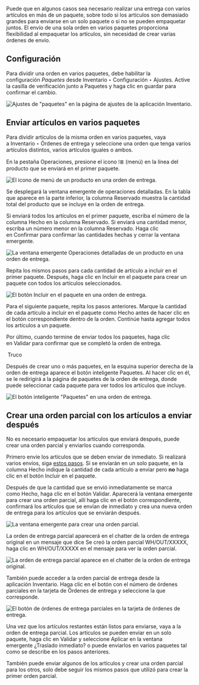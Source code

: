 Puede que en algunos casos sea necesario realizar una entrega con varios artículos en más de un paquete, sobre todo si los artículos son demasiado grandes para enviarse en un solo paquete o si no se pueden empaquetar juntos. El envío de una sola orden en varios paquetes proporciona flexibilidad al empaquetar los artículos, sin necesidad de crear varias órdenes de envío.

## Configuración[](https://www.odoo.com/documentation/17.0/es/applications/inventory_and_mrp/inventory/shipping_receiving/advanced_operations_shipping/multipack.html#configuration "Enlazar permanentemente con este título")

Para dividir una orden en varios paquetes, debe habilitar la configuración _Paquetes_ desde Inventario ‣ Configuración ‣ Ajustes. Active la casilla de verificación junto a Paquetes y haga clic en guardar para confirmar el cambio.

![Ajustes de "paquetes" en la página de ajustes de la aplicación Inventario.](https://www.odoo.com/documentation/17.0/es/_images/packages-setting.png)

## Enviar artículos en varios paquetes[](https://www.odoo.com/documentation/17.0/es/applications/inventory_and_mrp/inventory/shipping_receiving/advanced_operations_shipping/multipack.html#ship-items-in-multiple-packages "Enlazar permanentemente con este título")

Para dividir artículos de la misma orden en varios paquetes, vaya a Inventario ‣ Órdenes de entrega y seleccione una orden que tenga varios artículos distintos, varios artículos iguales o ambos.

En la pestaña Operaciones, presione el icono ⁞≣ (menú) en la línea del producto que se enviará en el primer paquete.

![El icono de menú de un producto en una orden de entrega.](https://www.odoo.com/documentation/17.0/es/_images/product-menu-icon.png)

Se desplegará la ventana emergente de operaciones detalladas. En la tabla que aparece en la parte inferior, la columna Reservado muestra la cantidad total del producto que se incluye en la orden de entrega.

Si enviará todos los artículos en el primer paquete, escriba el número de la columna Hecho en la columna Reservado. Si enviará una cantidad menor, escriba un número menor en la columna Reservado. Haga clic en Confirmar para confirmar las cantidades hechas y cerrar la ventana emergente.

![La ventana emergente Operaciones detalladas de un producto en una orden de entrega.](https://www.odoo.com/documentation/17.0/es/_images/detailed-operations1.png)

Repita los mismos pasos para cada cantidad de artículo a incluir en el primer paquete. Después, haga clic en Incluir en el paquete para crear un paquete con todos los artículos seleccionados.

![El botón Incluir en el paquete en una orden de entrega.](https://www.odoo.com/documentation/17.0/es/_images/put-in-pack1.png)

Para el siguiente paquete, repita los pasos anteriores. Marque la cantidad de cada artículo a incluir en el paquete como Hecho antes de hacer clic en el botón correspondiente dentro de la orden. Continúe hasta agregar todos los artículos a un paquete.

Por último, cuando termine de enviar todos los paquetes, haga clic en Validar para confirmar que se completó la orden de entrega.

 Truco

Después de crear uno o más paquetes, en la esquina superior derecha de la orden de entrega aparece el botón inteligente Paquetes. Al hacer clic en él, se le redirigirá a la página de paquetes de la orden de entrega, donde puede seleccionar cada paquete para ver todos los artículos que incluye.

![El botón inteligente "Paquetes" en una orden de entrega.](https://www.odoo.com/documentation/17.0/es/_images/packages-smart-button.png)

## Crear una orden parcial con los artículos a enviar después[](https://www.odoo.com/documentation/17.0/es/applications/inventory_and_mrp/inventory/shipping_receiving/advanced_operations_shipping/multipack.html#create-a-backorder-for-items-to-be-shipped-later "Enlazar permanentemente con este título")

No es necesario empaquetar los artículos que enviará después, puede crear una orden parcial y enviarlos cuando corresponda.

Primero envíe los artículos que se deben enviar de inmediato. Si realizará varios envíos, siga [estos pasos](https://www.odoo.com/documentation/17.0/es/applications/inventory_and_mrp/inventory/shipping_receiving/advanced_operations_shipping/multipack.html#inventory-shipping-multiple-packages). Si se enviarán en un solo paquete, en la columna Hecho indique la cantidad de cada artículo a enviar pero **no** haga clic en el botón Incluir en el paquete.

Después de que la cantidad que se envió inmediatamente se marca como Hecho, haga clic en el botón Validar. Aparecerá la ventana emergente para crear una orden parcial, allí haga clic en el botón correspondiente, confirmará los artículos que se envían de inmediato y crea una nueva orden de entrega para los artículos que se enviarán después.

![La ventana emergente para crear una orden parcial.](https://www.odoo.com/documentation/17.0/es/_images/backorder-pop-up.png)

La orden de entrega parcial aparecerá en el chatter de la orden de entrega original en un mensaje que dice Se creó la orden parcial WH/OUT/XXXXX, haga clic en WH/OUT/XXXXX en el mensaje para ver la orden parcial.

![La orden de entrega parcial aparece en el chatter de la orden de entrega original.](https://www.odoo.com/documentation/17.0/es/_images/backorder-chatter.png)

También puede acceder a la orden parcial de entrega desde la aplicación Inventario. Haga clic en el botón con el número de órdenes parciales en la tarjeta de Órdenes de entrega y seleccione la que corresponde.

![El botón de órdenes de entrega parciales en la tarjeta de órdenes de entrega.](https://www.odoo.com/documentation/17.0/es/_images/back-orders-button.png)

Una vez que los artículos restantes están listos para enviarse, vaya a la orden de entrega parcial. Los artículos se pueden enviar en un solo paquete, haga clic en Validar y seleccione Aplicar en la ventana emergente ¿Traslado inmediato? o puede enviarlos en varios paquetes tal como se describe en los pasos anteriores.

También puede enviar algunos de los artículos y crear una orden parcial para los otros, solo debe seguir los mismos pasos que utilizó para crear la primer orden parcial.